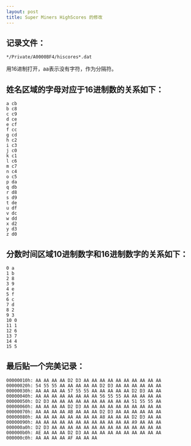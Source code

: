 ```yaml
---
layout: post
title: Super Miners HighScores 的修改
---
```


## 记录文件：

`*/Private/A0000BF4/hiscores*.dat`

用16进制打开，aa表示没有字符，作为分隔符。

## 姓名区域的字母对应于16进制数的关系如下：

```
a cb
b c8
c c9
d ce
e cf
f cc
g cd
h c2
i c3
j c0
k c1
l c6
m c7
n c4
o c5
p da
q db
r d8
s d9
t de
u df
v dc
w dd
x d2
y d3
z d0
```

## 分数时间区域10进制数字和16进制数字的关系如下：

```
0 a
1 b
2 8
3 9
4 e
5 f
6 c
7 d
8 2
9 3
10 0
11 1
12 6
13 7
14 4
15 5
```

## 最后贴一个完美记录：

```
00000010h: AA AA AA AA D2 D3 AA AA AA AA AA AA AA AA AA AA
00000020h: 54 55 55 AA AA AA AA AA D2 D3 AA AA AA AA AA AA
00000030h: AA AA AA AA 57 55 55 AA AA AA AA AA D2 D3 AA AA
00000040h: AA AA AA AA AA AA AA AA 56 55 55 AA AA AA AA AA
00000050h: D2 D3 AA AA AA AA AA AA AA AA AA AA 51 55 55 AA
00000060h: AA AA AA AA D2 D3 AA AA AA AA AA AA AA AA AA AA
00000070h: AA AA AA AA AB AA AA AA D2 D3 AA AA AA AA AA AA
00000080h: AA AA AA AA AA AA AA AA A8 AA AA AA D2 D3 AA AA
00000090h: AA AA AA AA AA AA AA AA AA AA AA AA A9 AA AA AA
000000a0h: D2 D3 AA AA AA AA AA AA AA AA AA AA AA AA AA AA
000000b0h: AE AA AA AA D2 D3 AA AA AA AA AA AA AA AA AA AA
000000c0h: AA AA AA AA AF AA AA AA
```
